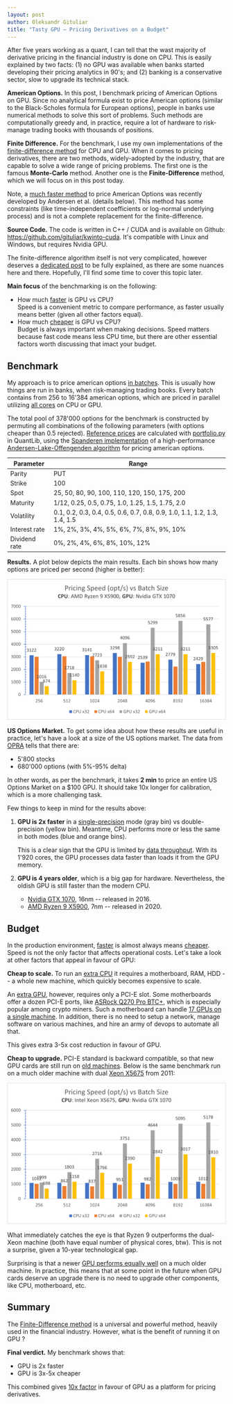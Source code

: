 ```yaml
---
layout: post
author: Oleksandr Gituliar
title: "Tasty GPU – Pricing Derivatives on a Budget"
---
```


After five years working as a quant, I can tell that the wast majority of derivative pricing in the
financial industry is done on CPU. This is easily explained by two facts: (1) no GPU was available
when banks started developing their pricing analytics in 90's; and (2) banking is a conservative
sector, slow to upgrade its technical stack.

**American Options.** In this post, I benchmark pricing of American Options on GPU. Since no
analytical formula exist to price American options (similar to the Black-Scholes formula for
European options), people in banks use numerical methods to solve this sort of problems. Such
methods are computationally greedy and, in practice, require a lot of hardware to risk-manage
trading books with thousands of positions.

**Finite Difference.** For the benchmark, I use my own implementations of the
[finite-difference method](https://en.wikipedia.org/wiki/Finite_difference_method) for CPU and GPU.
When it comes to pricing derivatives, there are two methods, widely-adopted by the industry, that
are capable to solve a wide range of pricing problems. The first one is the famous **Monte-Carlo**
method. Another one is the **Finite-Difference** method, which we will focus on in this post today.

Note, a <u>much faster method</u> to price American Options was recently developed by Andersen et
al. (details below). This method has some constraints (like time-independent coefficients or
log-normal underlying process) and is not a complete replacement for the finite-difference.

**Source Code.** The code is written in C++ / CUDA and is available on Github:
<https://github.com/gituliar/kwinto-cuda>. It's compatible with Linux and Windows, but requires
Nvidia GPU.

The finite-difference algorithm itself is not very complicated, however deserves a <u>dedicated
post</u> to be fully explained, as there are some nuances here and there. Hopefully, I'll find some
time to cover this topic later.

**Main focus** of the benchmarking is on the following:

- How much <u>faster</u> is GPU vs CPU? <br/> Speed is a convenient metric to compare performance,
  as faster usually means better (given all other factors equal).
- How much <u>cheaper</u> is GPU vs CPU? <br/> Budget is always important when making decisions.
  Speed matters because fast code means less CPU time, but there are other essential factors worth
  discussing that imact your budget.

## Benchmark

My approach is to price american options <u>in batches</u>. This is usually how things are run in
banks, when risk-managing trading books. Every batch contains from 256 to 16'384 american options,
which are priced in parallel utilizing <u>all cores</u> on CPU or GPU.

The total pool of 378'000 options for the benchmark is constructed by permuting all combinations of
the following parameters (with options cheaper than 0.5 rejected). <u>Reference prices</u> are
calculated with [portfolio.py](https://github.com/gituliar/kwinto-cuda/blob/main/test/portfolio.py)
in QuantLib, using the
[Spanderen implementation](https://hpcquantlib.wordpress.com/2022/10/09/high-performance-american-option-pricing/)
of a high-performance
[Andersen-Lake-Offengenden algorithm](https://papers.ssrn.com/sol3/papers.cfm?abstract_id=2547027)
for pricing american options.

| Parameter     | Range                                                                     |
| ------------- | ------------------------------------------------------------------------- |
| Parity        | PUT                                                                       |
| Strike        | 100                                                                       |
| Spot          | 25, 50, 80, 90, 100, 110, 120, 150, 175, 200                              |
| Maturity      | 1/12, 0.25, 0.5, 0.75, 1.0, 1.25, 1.5, 1.75, 2.0                          |
| Volatility    | 0.1, 0.2, 0.3, 0.4, 0.5, 0.6, 0.7, 0.8, 0.9, 1.0, 1.1, 1.2, 1.3, 1.4, 1.5 |
| Interest rate | 1%, 2%, 3%, 4%, 5%, 6%, 7%, 8%, 9%, 10%                                   |
| Dividend rate | 0%, 2%, 4%, 6%, 8%, 10%, 12%                                              |

<!-- For this project, American options are good candidates for several reasons:

1.  No analytical formula exist to price American options (similar to the Black-Scholes-Merton
    formula for European options), which doesn't make the code artificial / for-benchmark-only.
2.  Since recently, a highly-accurate and fast method to price American options became available,
    (see Andersen et al. \[1\]). We use its implementation from the QuantLib for a crosscheck.
3.  Thirdly, the code can be extended to price exotic options for which no fast method exist. -->

<!-- <figure>
  <img src="/img/fd1d-gpu-z800.png"/>
  <figcaption>This is my caption text.</figcaption>
</figure> -->

**Results.** A plot below depicts the main results. Each bin shows how many options are priced per
second (higher is better):

![Benchmark CPU vs GPU](/assets/img/2023-08-22/bench-512-cpu-gpu.png)

**US Options Market.** To get some idea about how these results are useful in practice, let's have a
look at a size of the US options market. The data from [OPRA](https://www.opraplan.com) tells that
there are:

- 5'800 stocks
- 680'000 options (with 5%-95% delta)

In other words, as per the benchmark, it takes **2 min** to price an entire US Options Market on a
$100 GPU. It should take 10x longer for calibration, which is a more challenging task.

Few things to keep in mind for the results above:

1. **GPU is 2x faster** in a <u>single-precision</u> mode (gray bin) vs double-precision (yellow
   bin). Meantime, CPU performs more or less the same in both modes (blue and orange bins).

   This is a clear sign that the GPU is limited by <u>data throughput</u>. With its 1'920 cores, the
   GPU processes data faster than loads it from the GPU memory.

2. **GPU is 4 years older**, which is a big gap for hardware. Nevertheless, the oldish GPU is still
   faster than the modern CPU.

   - [Nvidia GTX 1070](https://www.techpowerup.com/gpu-specs/geforce-gtx-1070.c2840), 16nm --
     released in 2016.
   - [AMD Ryzen 9 X5900](https://www.techpowerup.com/cpu-specs/ryzen-9-5900x.c2363), 7nm -- released
     in 2020.

<!-- 3. **GPU loves big batches**, while CPU is most efficient for small jobs. -->

## Budget

In the production environment, <u>faster</u> is almost always means <u>cheaper</u>. Speed is not the
only factor that affects operational costs. Let's take a look at other factors that appeal in favour
of GPU:

<!-- **Cheap to setup.** In Apr'23, on a secondary market in Denmark I paid $250 for the AMD Ryzen 9
X5900 and only $120 for Nvidia GTX 1070. Obviously, <u>CPU requires</u> a motherboard, RAM, HDD -- a
whole machine -- so final price is 3x higher than that. <u>GPU requires</u> only a PCI-E slot. -->

**Cheap to scale.** To run an <u>extra CPU</u> it requires a motherboard, RAM, HDD -- a whole new
machine, which quickly becomes expensive to scale.

An <u>extra GPU</u>, however, requires only a PCI-E slot. Some motherboards offer a dozen PCI-E
ports, like [ASRock Q270 Pro BTC+](https://www.asrock.com/mb/Intel/Q270%20Pro%20BTC+/index.asp),
which is especially popular among crypto miners. Such a motherboard can handle <u>17 GPUs on a
single machine</u>. In addition, there is no need to setup a network, manage software on various
machines, and hire an army of devops to automate all that.

This gives extra 3-5x cost reduction in favour of GPU.

**Cheap to upgrade.** PCI-E standard is backward compatible, so that new GPU cards are still run on
<u>old machines</u>. Below is the same benchmark run on a much older machine with dual
[Xeon X5675](https://www.techpowerup.com/cpu-specs/xeon-x5675.c949) from 2011:

![Benchmark CPU vs GPU](/assets/img/2023-08-22/bench-z800.png)

What immediately catches the eye is that Ryzen 9 outperforms the dual-Xeon machine (both have equal
number of physical cores, btw). This is not a surprise, given a 10-year technological gap.

Surprising is that a newer <u>GPU performs equally well</u> on a much older machine. In practice,
this means that at some point in the future when GPU cards deserve an upgrade there is no need to
upgrade other components, like CPU, motherboard, etc.

## Summary

The <u>Finite-Difference method</u> is a universal and powerful method, heavily used in the
financial industry. However, what is the benefit of running it on GPU ?

**Final verdict.** My benchmark shows that:

- GPU is 2x faster
- GPU is 3x-5x cheaper

This combined gives <u>10x factor</u> in favour of GPU as a platform for pricing derivatives.
